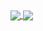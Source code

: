 <a href="https://github.com/scad-js/scad-js">
  <img align="center" src="https://github-readme-stats.vercel.app/api/pin/?username=scad-js&repo=scad-js&theme=vue" />
</a>
<a href="https://github.com/20lives/flatboard">
  <img align="center" src="https://github-readme-stats.vercel.app/api/pin/?username=20lives&repo=flatboard&theme=vue" />
</a>
